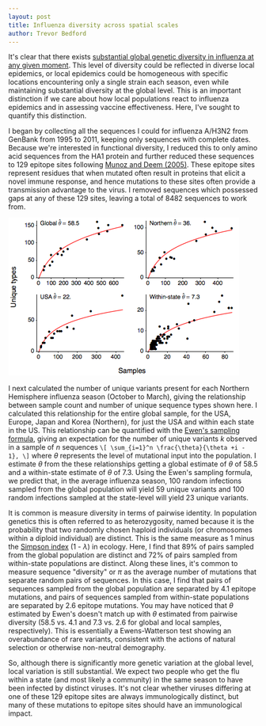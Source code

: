 ```yaml
---
layout: post
title: Influenza diversity across spatial scales
author: Trevor Bedford
---
```


It's clear that there exists [substantial global genetic diversity in influenza at any given moment](/blog/global-flu-diversity/).  This level of diversity could be reflected in diverse local epidemics, or local epidemics could be homogeneous with specific locations encountering only a single strain each season, even while maintaining substantial diversity at the global level. This is an important distinction if we care about how local populations react to influenza epidemics and in assessing vaccine effectiveness. Here, I've sought to quantify this distinction.

I began by collecting all the sequences I could for influenza A/H3N2 from GenBank from 1995 to 2011, keeping only sequences with complete dates. Because we're interested in functional diversity, I reduced this to only amino acid sequences from the HA1 protein and further reduced these sequences to 129 epitope sites following [Munoz and Deem (2005)](http://www.sciencedirect.com/science/article/pii/S0264410X0400636X). These epitope sites represent residues that when mutated often result in proteins that elicit a novel immune response, and hence mutations to these sites often provide a transmission advantage to the virus. I removed sequences which possessed gaps at any of these 129 sites, leaving a total of 8482 sequences to work from.

![](/images/theta_by_scale.png)		

I next calculated the number of unique variants present for each Northern Hemisphere influenza season (October to March), giving the relationship between sample count and number of unique sequence types shown here. I calculated this relationship for the entire global sample, for the USA, Europe, Japan and Korea (Northern), for just the USA and within each state in the US.  This relationship can be quantified with the [Ewen's sampling formula](http://en.wikipedia.org/wiki/Ewens's_sampling_formula), giving an expectation for the number of unique variants <i>k</i> observed in a sample of <i>n</i> sequences 
`\[ \sum_{i=1}^n \frac{\theta}{\theta +i - 1}, \]` 
where <i>&theta;</i> represents the level of mutational input into the population. I estimate <i>&theta;</i> from the these relationships getting a global estimate of <i>&theta;</i> of 58.5 and a within-state estimate of <i>&theta;</i> of 7.3.  Using the Ewen's sampling formula, we predict that, in the average influenza season, 100 random infections sampled from the global population will yield 59 unique variants and 100 random infections sampled at the state-level will yield 23 unique variants.

It is common is measure diversity in terms of pairwise identity.  In population genetics this is often referred to as heterozygosity, named because it is the probability that two randomly chosen haploid individuals (or chromosomes within a diploid individual) are distinct.  This is the same measure as 1 minus the [Simpson index](http://en.wikipedia.org/wiki/Diversity_index#Simpson_index) (1 - <i>&lambda;</i>) in ecology.  Here, I find that 89% of pairs sampled from the global population are distinct and 72% of pairs sampled from within-state populations are distinct.  Along these lines, it's common to measure sequence "diversity" or <i>&pi;</i> as the average number of mutations that separate random pairs of sequences.  In this case, I find that pairs of sequences sampled from the global population are separated by 4.1 epitope mutations, and pairs of sequences sampled from within-state populations are separated by 2.6 epitope mutations.  You may have noticed that <i>&theta;</i> estimated by Ewen's doesn't match up with <i>&theta;</i> estimated from pairwise diversity (58.5 vs. 4.1 and 7.3 vs. 2.6 for global and local samples, respectively).  This is essentially a Ewens-Watterson test showing an overabundance of rare variants, consistent with the actions of natural selection or otherwise non-neutral demography.

So, although there is significantly more genetic variation at the global level, local variation is still substantial.  We expect two people who get the flu within a state (and most likely a community) in the same season to have been infected by distinct viruses.  It's not clear whether viruses differing at one of these 129 epitope sites are always immunologically distinct, but many of these mutations to epitope sites should have an immunological impact.

